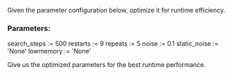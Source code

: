 
Given the parameter configuration below, optimize it for runtime efficiency. 

### Parameters:
search_steps := 500
restarts := 9
repeats := 5
noise := 0.1
static_noise := 'None'
lowmemory := 'None'

Give us the optimized parameters for the best runtime performance.

